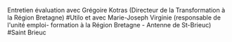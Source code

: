 Entretien évaluation avec Grégoire Kotras (Directeur de la Transformation à la Région Bretagne) #Utilo et avec Marie-Joseph Virginie (responsable de l&#x27;unité emploi- formation à la Région Bretagne - Antenne de St-Brieuc) #Saint Brieuc